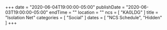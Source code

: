 +++
date = "2020-06-04T19:00:00-05:00"
publishDate = "2020-06-03T19:00:00-05:00"
endTime = ""
location = ""
ncs = [ "KA0LDG" ]
title = "Isolation Net"
categories = [ "Social" ]
dates = [ "NCS Schedule", "Hidden" ]
+++
